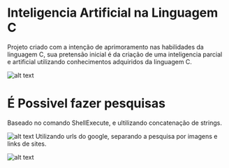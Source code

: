 # Inteligencia Artificial na Linguagem C
Projeto criado com a intenção de aprimoramento nas habilidades da linguagem C, 
sua pretensão inicial é da criação de uma inteligencia parcial e artificial utilizando conhecimentos adquiridos da linguagem C.

![alt text](https://uploaddeimagens.com.br/images/001/123/466/original/imagem_1.jpg?1507305203)
# É Possivel fazer pesquisas
Baseado no comando  ShellExecute, e ultilizando concatenação de strings.

![alt text](https://uploaddeimagens.com.br/images/001/123/474/original/imagem_2.jpg?1507305474)
Utilizando urls do google, separando a pesquisa por imagens e links de sites.

![alt text](https://uploaddeimagens.com.br/images/001/123/476/original/imagem_3.jpg?1507305551)
